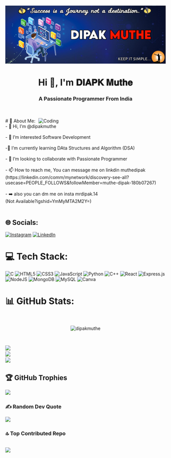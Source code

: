 ![logo](https://github.com/dipakmuthe/dipakmuthe/blob/main/banner2.jpg )
<h1 align="center">Hi 👋, I'm 𝐃𝐈𝐀𝐏𝐊 𝐌𝐮𝐭𝐡𝐞</h1>
<h3 align="center">A Passionate Programmer From India</h3>
<br>



<br>
<img align="right" alt="Coding" width="400" src="https://media.tenor.com/rePDfDWO3XoAAAAd/hacking.gif">
# 💫 About Me:
- 👋 Hi, I’m @dipakmuthe<br><br>- 👀 I’m interested Software Development<br><br>-🌱 I’m currently learning DAta Structures and Algorithm (DSA)<br> <br>- 💞️ I’m looking to collaborate with Passionate Programmer<br><br>- 📫 How to reach me, You can message me on linkdin muthedipak (https://linkedin.com/comm/mynetwork/discovery-see-all?usecase=PEOPLE_FOLLOWS&followMember=muthe-dipak-180b07267)<br> <br>- ➡️ also you can dm me on insta mrdipak.14 <br> (Not Available?igshid=YmMyMTA2M2Y=)<br>

<br>


## 🌐 Socials:
[![Instagram](https://img.shields.io/badge/Instagram-%23E4405F.svg?logo=Instagram&logoColor=white)](https://instagram.com/mr_dipak.14) [![LinkedIn](https://img.shields.io/badge/LinkedIn-%230077B5.svg?logo=linkedin&logoColor=white)](https://linkedin.com/in/muthe) 

# 💻 Tech Stack:
![C](https://img.shields.io/badge/c-%2300599C.svg?style=plastic&logo=c&logoColor=white) ![HTML5](https://img.shields.io/badge/html5-%23E34F26.svg?style=plastic&logo=html5&logoColor=white) ![CSS3](https://img.shields.io/badge/css3-%231572B6.svg?style=plastic&logo=css3&logoColor=white) ![JavaScript](https://img.shields.io/badge/javascript-%23323330.svg?style=plastic&logo=javascript&logoColor=%23F7DF1E) ![Python](https://img.shields.io/badge/python-3670A0?style=plastic&logo=python&logoColor=ffdd54) ![C++](https://img.shields.io/badge/c++-%2300599C.svg?style=plastic&logo=c%2B%2B&logoColor=white) ![React](https://img.shields.io/badge/react-%2320232a.svg?style=plastic&logo=react&logoColor=%2361DAFB) ![Express.js](https://img.shields.io/badge/express.js-%23404d59.svg?style=plastic&logo=express&logoColor=%2361DAFB) ![NodeJS](https://img.shields.io/badge/node.js-6DA55F?style=plastic&logo=node.js&logoColor=white) ![MongoDB](https://img.shields.io/badge/MongoDB-%234ea94b.svg?style=plastic&logo=mongodb&logoColor=white) ![MySQL](https://img.shields.io/badge/mysql-%2300f.svg?style=plastic&logo=mysql&logoColor=white) ![Canva](https://img.shields.io/badge/Canva-%2300C4CC.svg?style=plastic&logo=Canva&logoColor=white)

# 📊 GitHub Stats:
<br>
<p align="center"> <img src="https://komarev.com/ghpvc/?username=dipakmuthe&label=Profile+views&color=0e75b6&style=flat" alt="dipakmuthe"/></p>
<br>

![](https://github-readme-stats.vercel.app/api?username=dipakmuthe&theme=blue-green&hide_border=false&include_all_commits=false&count_private=true)<br/>
![](https://github-readme-streak-stats.herokuapp.com/?user=dipakmuthe&theme=blue-green&hide_border=false)<br/>
![](https://github-readme-stats.vercel.app/api/top-langs/?username=dipakmuthe&theme=blue-green&hide_border=false&include_all_commits=false&count_private=true&layout=compact)



## 🏆 GitHub Trophies
![](https://github-profile-trophy.vercel.app/?username=dipakmuthe&theme=buddhism&no-frame=false&no-bg=true&margin-w=4)


### ✍️ Random Dev Quote
![](https://quotes-github-readme.vercel.app/api?type=horizontal&theme=radical)


### 🔝 Top Contributed Repo
![](https://github-contributor-stats.vercel.app/api?username=dipakmuthe&limit=7&theme=blue-green&combine_all_yearly_contributions=true)
---



